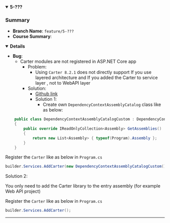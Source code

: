 <details open>
<summary id="5-???"><strong>5-???</strong></summary>

### Summary
- **Branch Name**: `feature/5-???`
- **Course Summary**:

<details open>
<summary><strong>Details</strong></summary>

- **Bug**:
    - Carter modules are not registered in ASP.NET Core app
        - Problem: 
            - Using `Carter 8.2.1` does not directly support If you use layered architecture and If you added the Carter to service layer , not to WebAPI layer
        - Solution:
            - [Github link](https://stackoverflow.com/questions/77180710/carter-modules-are-not-registered-in-asp-net-core-app/79015329#79015329)
            - Solution 1:
                - Create own `DependencyContextAssemblyCatalog` class like as below:
```csharp
    public class DependencyContextAssemblyCatalogCustom : DependencyContextAssemblyCatalog
    {
        public override IReadOnlyCollection<Assembly> GetAssemblies()
        {
            return new List<Assembly> { typeof(Program).Assembly };
        }
    }
```
Register the `Carter` like as below in `Program.cs`

```csharp
builder.Services.AddCarter(new DependencyContextAssemblyCatalogCustom());
```

Solution 2:

You only need to add the Carter library to the entry assembly (for example Web API project) 

Register the `Carter` like as below in `Program.cs`

```csharp
builder.Services.AddCarter();
```


</details>
</details>

---